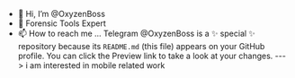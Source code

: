 - 👋 Hi, I’m @OxyzenBoss
- 👀 Forensic Tools Expert
- 📫 How to reach me ...
Telegram @OxyzenBoss
is a ✨ special ✨ repository because its `README.md` (this file) appears on your GitHub profile.
You can click the Preview link to take a look at your changes.
--->
i am interested in mobile related work 
